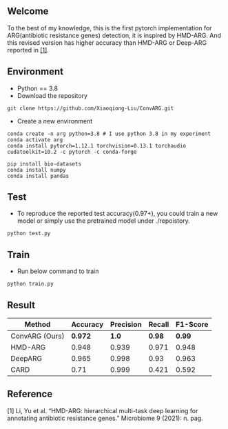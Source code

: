 ## Welcome
To the best of my knowledge, this is the first pytorch implementation for ARG(antibiotic resistance genes) detection, it is inspired by HMD-ARG. And this revised version has higher accuracy than HMD-ARG or Deep-ARG reported in <a href="https://microbiomejournal.biomedcentral.com/articles/10.1186/s40168-021-01002-3">[1]</a>.

## Environment
* Python == 3.8
* Download the repository
```
git clone https://github.com/Xiaoqiong-Liu/ConvARG.git
```

* Create a new environment
```
conda create -n arg python=3.8 # I use python 3.8 in my experiment
conda activate arg
conda install pytorch=1.12.1 torchvision=0.13.1 torchaudio cudatoolkit=10.2 -c pytorch -c conda-forge

pip install bio-datasets
conda install numpy
conda install pandas
```

## Test
* To reproduce the reported test accuracy(0.97+), you could train a new model or simply use the pretrained model under ./repoistory.
```
python test.py

```

## Train
* Run below command to train
```
python train.py

```

## Result
| Method            | Accuracy | Precision | Recall | F1-Score |
|-------------------|----------|-----------|--------|----------|
| ConvARG (Ours)    | **0.972**| **1.0**   | **0.98**| **0.99** |
| HMD-ARG           | 0.948    | 0.939     | 0.971  | 0.948    |
| DeepARG           | 0.965    | 0.998     | 0.93   | 0.963    |
| CARD              | 0.71     | 0.999     | 0.421  | 0.592    |

## Reference
[1] Li, Yu et al. “HMD-ARG: hierarchical multi-task deep learning for annotating antibiotic resistance genes.” Microbiome 9 (2021): n. pag.

